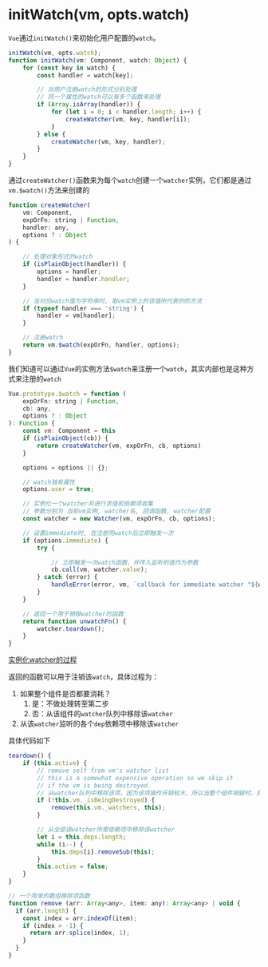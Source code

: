 # initWatch(vm, opts.watch)
`Vue`通过`initWatch()`来初始化用户配置的`watch`。

```js
initWatch(vm, opts.watch);
function initWatch(vm: Component, watch: Object) {
    for (const key in watch) {
        const handler = watch[key];

        // 对用户注册watch的形式分别处理
        // 同一个属性的watch可以有多个函数来处理
        if (Array.isArray(handler)) {
            for (let i = 0; i < handler.length; i++) {
                createWatcher(vm, key, handler[i]);
            }
        } else {
            createWatcher(vm, key, handler);
        }
    }
}
```

通过`createWatcher()`函数来为每个`watch`创建一个`watcher`实例，它们都是通过`vm.$watch()`方法来创建的
```js
function createWatcher(
    vm: Component,
    expOrFn: string | Function,
    handler: any,
    options ? : Object
) {

    // 处理对象形式的watch
    if (isPlainObject(handler)) {
        options = handler;
        handler = handler.handler;
    }

    // 当对应watch值为字符串时, 取vm实例上的该值所代表的的方法
    if (typeof handler === 'string') {
        handler = vm[handler];
    }

    // 注册watch
    return vm.$watch(expOrFn, handler, options);
}
```

我们知道可以通过`Vue`的实例方法`$watch`来注册一个`watch`，其实内部也是这种方式来注册的`watch`
```js
Vue.prototype.$watch = function (
    expOrFn: string | Function,
    cb: any,
    options ? : Object
): Function {
    const vm: Component = this
    if (isPlainObject(cb)) {
        return createWatcher(vm, expOrFn, cb, options)
    }

    options = options || {};

    // watch独有属性
    options.user = true;

    // 实例化一个watcher并进行求值和依赖项收集
    // 参数分别为 当前vm实例, watcher名, 回调函数, watcher配置
    const watcher = new Watcher(vm, expOrFn, cb, options);

    // 设置immediate时, 在注册完watch后立即触发一次
    if (options.immediate) {
        try {

            // 立即触发一次watch函数，并传入监听的值作为参数
            cb.call(vm, watcher.value);
        } catch (error) {
            handleError(error, vm, `callback for immediate watcher "${watcher.expression}"`)
        }
    }

    // 返回一个用于销毁watcher的函数
    return function unwatchFn() {
        watcher.teardown();
    }
}
```
[实例化watcher的过程](../../Vue中的响应式属性/Watcher监听者对象)

返回的函数可以用于注销该`watch`，具体过程为：
1. 如果整个组件是否都要消耗？
   1. 是：不做处理转至第二步
   2. 否：从该组件的`watcher`队列中移除该`watcher`
2. 从该`watcher`监听的各个`dep`依赖项中移除该`watcher`

具体代码如下
```js
teardown() {
    if (this.active) {
        // remove self from vm's watcher list
        // this is a somewhat expensive operation so we skip it
        // if the vm is being destroyed.
        // 从watcher队列中移除该项，因为该项操作开销较大，所以当整个组件销毁时，我们不做处理
        if (!this.vm._isBeingDestroyed) {
            remove(this.vm._watchers, this);
        }

        // 从全部该watcher所需依赖项中移除该watcher
        let i = this.deps.length;
        while (i--) {
            this.deps[i].removeSub(this);
        }
        this.active = false;
    }
}

// 一个简单的数组移除项函数
function remove (arr: Array<any>, item: any): Array<any> | void {
  if (arr.length) {
    const index = arr.indexOf(item);
    if (index > -1) {
      return arr.splice(index, 1);
    }
  }
}
```
